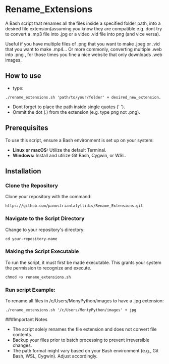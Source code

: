 # Rename_Extensions
A Bash script that renames all the files inside a specified folder path, into a desired file extension(assuming you know they are compatible e.g. dont try to convert a .mp3 file into .jpg or a video .vid file into png (and vice versa).

Useful if you have multiple files of .png that you want to make .jpeg or .vid that you want to make .mp4...
Or more commonly, converting multiple .web into .png , for those times you fine a nice website that only downloads .web images.


## How to use

- type: 
``` 
./rename_extensions.sh 'path/to/your/folder' + desired_new_extension.
```
- Dont forget to place the path inside single quotes (' ').
- Ommit the dot (.) from the extension  (e.g. type png not .png).


## Prerequisites

To use this script, ensure a Bash environment is set up on your system:

- **Linux or macOS:** Utilize the default Terminal.
- **Windows:** Install and utilize Git Bash, Cygwin, or WSL.

## Installation

### Clone the Repository

Clone your repository with the command:
```
https://github.com/panostriantafyllidis/Rename_Extensions.git
```

### Navigate to the Script Directory

Change to your repository's directory:
```
cd your-repository-name
```

### Making the Script Executable

To run the script, it must first be made executable. This grants your system the permission to recognize and execute.
```
chmod +x rename_extensions.sh
```

### Run script Example:

To rename all files in /c/Users/MonyPython/images to have a .jpg extension:
```
./rename_extensions.sh '/c/Users/MontyPython/images' + jpg
```

###Important Notes

- The script solely renames the file extension and does not convert file contents.
- Backup your files prior to batch processing to prevent irreversible changes.
- The path format might vary based on your Bash environment (e.g., Git Bash, WSL, Cygwin). Adjust accordingly.